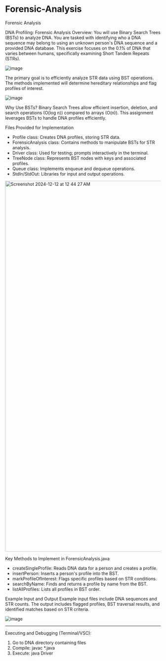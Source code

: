 # Forensic-Analysis
Forensic Analysis

DNA Profiling: Forensic Analysis 
Overview: You will use Binary Search Trees (BSTs) to analyze DNA. You are tasked with identifying who a DNA sequence may belong to using an unknown person's DNA sequence and a provided DNA database. This exercise focuses on the 0.1% of DNA that varies between humans, specifically examining Short Tandem Repeats (STRs).

![image](https://github.com/user-attachments/assets/8477f2ca-7c66-441e-b021-fbcd08086b9c)


The primary goal is to efficiently analyze STR data using BST operations. The methods
implemented will determine hereditary relationships and flag profiles of interest.

![image](https://github.com/user-attachments/assets/df8430f6-45cd-4233-baa8-923039c1d38d)


Why Use BSTs?
Binary Search Trees allow efficient insertion, deletion, and search operations (O(log n)) compared to arrays (O(n)). This assignment leverages BSTs to handle DNA profiles efficiently.

Files Provided for Implementation
- Profile class: Creates DNA profiles, storing STR data.
- ForensicAnalysis class: Contains methods to manipulate BSTs for STR analysis.
- Driver class: Used for testing; prompts interactively in the terminal.
- TreeNode class: Represents BST nodes with keys and associated profiles.
- Queue class: Implements enqueue and dequeue operations.
- StdIn/StdOut: Libraries for input and output operations.

<img width="1200" alt="Screenshot 2024-12-12 at 12 44 27 AM" src="https://github.com/user-attachments/assets/0c7767f3-4768-4734-8d04-29eb58ffd3f8" />


Key Methods to Implement in ForensicAnalysis.java
- createSingleProfile: Reads DNA data for a person and creates a profile.
- insertPerson: Inserts a person's profile into the BST.
- markProfileOfInterest: Flags specific profiles based on STR conditions.
- searchByName: Finds and returns a profile by name from the BST.
- listAllProfiles: Lists all profiles in BST order.

Example Input and Output
Example input files include DNA sequences and STR counts. The output includes flagged profiles,
BST traversal results, and identified matches based on STR criteria.

![image](https://github.com/user-attachments/assets/079aaa7c-d542-480b-b872-527553f59ca3)

___________________
Executing and Debugging (Terminal/VSC):
1. Go to DNA directory containing files
2. Compile: javac *.java
3. Execute: java Driver




